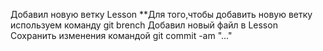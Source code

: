 Добавил новую ветку Lesson
**Для того,чтобы добавить новую ветку используем команду git brench
Добавил новый файл в Lesson
Сохранить изменения командой git commit -am "..."